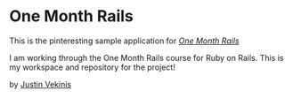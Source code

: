 # One Month Rails

This is the pinteresting sample application for
[*One Month Rails*](http://onemonthrails.com)

I am working through the One Month Rails course for Ruby on Rails. This is my workspace and repository for the project!

by [Justin Vekinis](planelydesigned.com)

